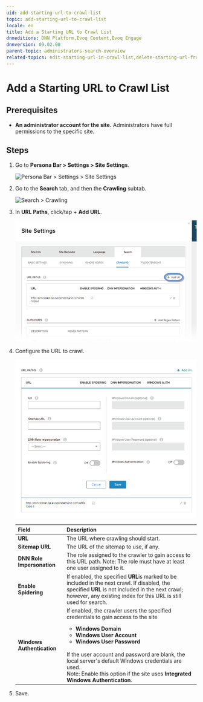 ```yaml
---
uid: add-starting-url-to-crawl-list
topic: add-starting-url-to-crawl-list
locale: en
title: Add a Starting URL to Crawl List
dnneditions: DNN Platform,Evoq Content,Evoq Engage
dnnversion: 09.02.00
parent-topic: administrators-search-overview
related-topics: edit-starting-url-in-crawl-list,delete-starting-url-from-crawl-list,add-directory-to-included-list,delete-directory-from-included-list,add-directory-to-excluded-list,delete-directory-from-excluded-list,add-file-extension-to-included-or-excluded-list,delete-file-extension-from-included-or-excluded-list
---
```


# Add a Starting URL to Crawl List

## Prerequisites

*   **An administrator account for the site.** Administrators have full permissions to the specific site.

## Steps

1.  Go to **Persona Bar \> Settings \> Site Settings**.
    
    ![Persona Bar > Settings > Site Settings](/images/scr-pbar-host-Settings-E91.png)
    
2.  Go to the **Search** tab, and then the **Crawling** subtab.
    
    ![Search > Crawling](/images/scr-pbtabs-all-Settings-SiteSettings-Search-Crawling-E90.png)
    
3.  In **URL Paths**, click/tap \+ **Add URL**.
    
      
    
    ![](/images/scr-SiteSettings-Search-Crawling-url-paths-add-url-button-E90.png)
    
      
    
4.  Configure the URL to crawl.
    
      
    
    ![](/images/scr-SiteSettings-Search-Crawling-url-paths-add-url-E90.png)
    
      
    
    |**Field**|**Description**|
    |---|---|
    |<strong>URL</strong>|The URL where crawling should start.|
    |<strong>Sitemap URL</strong>|The URL of the sitemap to use, if any.|
    |<strong>DNN Role Impersonation</strong>|The role assigned to the crawler to gain access to this URL path. Note: The role must have at least one user assigned to it.|
    |<strong>Enable Spidering</strong>|If enabled, the specified <strong>URL</strong>is marked to be included in the next crawl. If disabled, the specified <strong>URL</strong> is not included in the next crawl; however, any existing index for this URL is still used for search.|
    |<strong>Windows Authentication</strong>|If enabled, the crawler users the specified credentials to gain access to the site<ul><li><strong>Windows Domain</strong><li><strong>Windows User Account</strong></li><li><strong>Windows User Password</strong></li></ul><br />If the user account and password are blank, the local server's default Windows credentials are used.<br />Note: Enable this option if the site uses <strong>Integrated Windows Authentication</strong>.|
    
5.  Save.